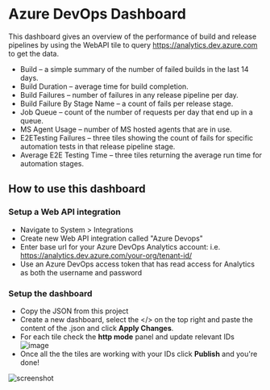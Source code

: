 # Azure DevOps Dashboard
This dashboard gives an overview of the performance of build and release pipelines by using the WebAPI tile to query https://analytics.dev.azure.com to get the data.

- Build – a simple summary of the number of failed builds in the last 14 days.
- Build Duration – average time for build completion.
- Build Failures – number of failures in any release pipeline per day. 
- Build Failure By Stage Name – a count of fails per release stage. 
- Job Queue – count of the number of requests per day that end up in a queue. 
- MS Agent Usage – number of MS hosted agents that are in use.
- E2ETesting Failures – three tiles showing the count of fails for specific automation tests in that release pipeline stage.
- Average E2E Testing Time – three tiles returning the average run time for automation stages.

## How to use this dashboard
### Setup a Web API integration
- Navigate to System > Integrations
- Create new Web API integration called "Azure Devops"
- Enter base url for your Azure DevOps Analytics account: i.e. https://analytics.dev.azure.com/your-org/tenant-id/
- Use an Azure DevOps access token that has read access for Analytics as both the username and password

### Setup the dashboard
- Copy the JSON from this project
- Create a new dashboard, select the </> on the top right and paste the content of the .json and click **Apply Changes**.
- For each tile check the **http mode** panel and update relevant IDs
![image](https://user-images.githubusercontent.com/18680913/124292713-cc362f80-db4d-11eb-8621-ca4b6490ab2b.png)
- Once all the the tiles are working with your IDs click **Publish** and you're done!
  
![screenshot](https://user-images.githubusercontent.com/18680913/124293196-49fa3b00-db4e-11eb-8a5e-a6c327ccce4f.png)
